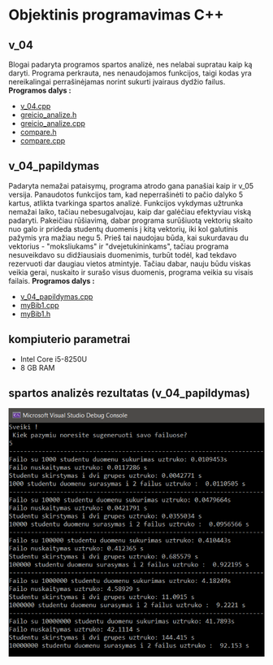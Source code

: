# Objektinis programavimas C++

## v_04
Blogai padaryta programos spartos analizė, nes nelabai supratau kaip ką daryti.
Programa perkrauta, nes nenaudojamos funkcijos, taigi kodas yra nereikalingai perrašinėjamas norint sukurti įvairaus dydžio failus.
**Programos dalys :**
* [v_04.cpp](https://github.com/siveta/first_project/blob/v_04/v_04.cpp)
* [greicio_analize.h](https://github.com/siveta/first_project/blob/v_04/greicio_analize.h)
* [greicio_analize.cpp](https://github.com/siveta/first_project/blob/v_04/greicio_analize.cpp)
* [compare.h](https://github.com/siveta/first_project/blob/v_04/compare.h)
* [compare.cpp](https://github.com/siveta/first_project/blob/v_04/compare.cpp)

## v_04_papildymas
Padaryta nemažai pataisymų, programa atrodo gana panašiai kaip ir v_05 versija. Panaudotos funkcijos tam, kad neperrašinėti to pačio dalyko 5 kartus, atlikta tvarkinga spartos analizė. Funkcijos vykdymas užtrunka nemažai laiko, tačiau nebesugalvojau, kaip dar galėčiau efektyviau viską padaryti.
Pakeičiau rūšiavimą, dabar programa surūšiuotą vektorių skaito nuo galo ir prideda studentų duomenis į kitą vektorių, iki kol galutinis pažymis yra mažiau negu 5. Prieš tai naudojau būda, kai sukurdavau du vektorius - "moksliukams" ir "dvejetukininkams", tačiau programa nesuveikdavo su didžiausiais duomenimis, turbūt todėl, kad tekdavo rezervuoti dar daugiau vietos atmintyje. Tačiau dabar, nauju būdu viskas veikia gerai, nuskaito ir surašo visus duomenis, programa veikia su visais failais.
**Programos dalys :**
* [v_04_papildymas.cpp](https://github.com/siveta/first_project/blob/v_04/v_04_papildymas.cpp)
* [myBib1.cpp](https://github.com/siveta/first_project/blob/v_04/myBib1.cpp)
* [myBib1.h](https://github.com/siveta/first_project/blob/v_04/myBib1.h)

## kompiuterio parametrai
* Intel Core i5-8250U
* 8 GB RAM 

## spartos analizės rezultatas (v_04_papildymas)
![](https://github.com/siveta/first_project/blob/v_04/v_04_papildymas.png)

